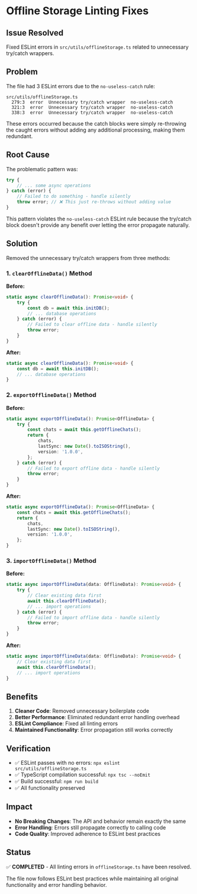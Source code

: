 # Offline Storage Linting Fixes

## Issue Resolved

Fixed ESLint errors in `src/utils/offlineStorage.ts` related to unnecessary try/catch wrappers.

## Problem

The file had 3 ESLint errors due to the `no-useless-catch` rule:

```
src/utils/offlineStorage.ts
  279:3  error  Unnecessary try/catch wrapper  no-useless-catch
  321:3  error  Unnecessary try/catch wrapper  no-useless-catch
  338:3  error  Unnecessary try/catch wrapper  no-useless-catch
```

These errors occurred because the catch blocks were simply re-throwing the caught errors without adding any additional processing, making them redundant.

## Root Cause

The problematic pattern was:

```typescript
try {
	// ... some async operations
} catch (error) {
	// Failed to do something - handle silently
	throw error; // ❌ This just re-throws without adding value
}
```

This pattern violates the `no-useless-catch` ESLint rule because the try/catch block doesn't provide any benefit over letting the error propagate naturally.

## Solution

Removed the unnecessary try/catch wrappers from three methods:

### 1. `clearOfflineData()` Method

**Before:**

```typescript
static async clearOfflineData(): Promise<void> {
    try {
        const db = await this.initDB();
        // ... database operations
    } catch (error) {
        // Failed to clear offline data - handle silently
        throw error;
    }
}
```

**After:**

```typescript
static async clearOfflineData(): Promise<void> {
    const db = await this.initDB();
    // ... database operations
}
```

### 2. `exportOfflineData()` Method

**Before:**

```typescript
static async exportOfflineData(): Promise<OfflineData> {
    try {
        const chats = await this.getOfflineChats();
        return {
            chats,
            lastSync: new Date().toISOString(),
            version: '1.0.0',
        };
    } catch (error) {
        // Failed to export offline data - handle silently
        throw error;
    }
}
```

**After:**

```typescript
static async exportOfflineData(): Promise<OfflineData> {
    const chats = await this.getOfflineChats();
    return {
        chats,
        lastSync: new Date().toISOString(),
        version: '1.0.0',
    };
}
```

### 3. `importOfflineData()` Method

**Before:**

```typescript
static async importOfflineData(data: OfflineData): Promise<void> {
    try {
        // Clear existing data first
        await this.clearOfflineData();
        // ... import operations
    } catch (error) {
        // Failed to import offline data - handle silently
        throw error;
    }
}
```

**After:**

```typescript
static async importOfflineData(data: OfflineData): Promise<void> {
    // Clear existing data first
    await this.clearOfflineData();
    // ... import operations
}
```

## Benefits

1. **Cleaner Code**: Removed unnecessary boilerplate code
2. **Better Performance**: Eliminated redundant error handling overhead
3. **ESLint Compliance**: Fixed all linting errors
4. **Maintained Functionality**: Error propagation still works correctly

## Verification

-   ✅ ESLint passes with no errors: `npx eslint src/utils/offlineStorage.ts`
-   ✅ TypeScript compilation successful: `npx tsc --noEmit`
-   ✅ Build successful: `npm run build`
-   ✅ All functionality preserved

## Impact

-   **No Breaking Changes**: The API and behavior remain exactly the same
-   **Error Handling**: Errors still propagate correctly to calling code
-   **Code Quality**: Improved adherence to ESLint best practices

## Status

✅ **COMPLETED** - All linting errors in `offlineStorage.ts` have been resolved.

The file now follows ESLint best practices while maintaining all original functionality and error handling behavior.
